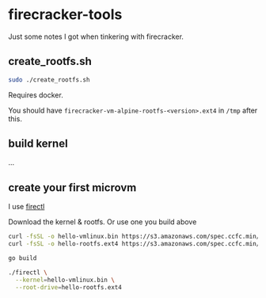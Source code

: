 # firecracker-tools

Just some notes I got when tinkering with firecracker.

## create_rootfs.sh

```sh
sudo ./create_rootfs.sh
```

Requires docker.

You should have `firecracker-vm-alpine-rootfs-<version>.ext4` in `/tmp` after this.

## build kernel

...

## create your first microvm

I use [firectl](https://github.com/firecracker-microvm/firectl)

Download the kernel & rootfs. Or use one you build above

```sh
curl -fsSL -o hello-vmlinux.bin https://s3.amazonaws.com/spec.ccfc.min/img/hello/kernel/hello-vmlinux.bin
curl -fsSL -o hello-rootfs.ext4 https://s3.amazonaws.com/spec.ccfc.min/img/hello/fsfiles/hello-rootfs.ext4
```

```sh
go build

./firectl \
  --kernel=hello-vmlinux.bin \
  --root-drive=hello-rootfs.ext4
```